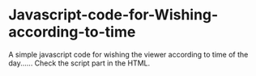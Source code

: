 # Javascript-code-for-Wishing-according-to-time
A simple javascript code for wishing the viewer according to time of the day...... 
Check the script part in the HTML.
